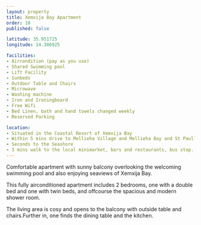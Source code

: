 ```yaml
---
layout: property
title: Xemxija Bay Apartment
order: 10
published: false

latitude: 35.951725
longitude: 14.386925

facilities:
- Aircondition (pay as you use)
- Shared Swimming pool
- Lift Facility
- Sunbeds
- Outdoor Table and Chairs
- Microwave
- Washing machine
- Iron and Ironingboard
- Free Wifi
- Bed Linen, bath and hand towels changed weekly
- Reserved Parking

location:
- Situated in the Coastal Resort of Xemxija Bay
- Within 5 mins drive to Mellieha Village and Mellieha Bay and St Paul`s Bay
- Seconds to the Seashore
- 3 mins walk to the local minimarket, bars and restaurants, bus stop.
---
```


Comfortable apartment with sunny balcony overlooking the welcoming swimming pool and also enjoying seaviews of Xemxija Bay.

This fully airconditioned apartment includes 2 bedrooms, one with a double bed and one with twin beds, and offcourse the spacious and modern shower room.

The living area is cosy and opens to the balcony with outside table and chairs.Further in, one finds the dining table and the kitchen.